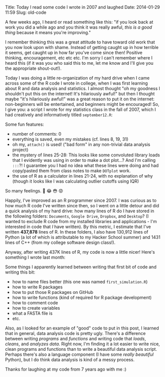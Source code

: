 Title: Today I read some code I wrote in 2007 and laughed
Date: 2014-01-29 11:59
Slug: old-code

A few weeks ago, I heard or read something like this: "if you look back at work you did a while ago and you think it was really awful, _this is a good thing_ because it means you're improving." 

I remember thinking this was a great attitude to have toward old work that you now look upon with shame. Instead of getting caught up in how terrible it seems, get caught up in how far you've come since then! Positive thinking, encouragement, etc etc etc. I'm sorry I can't remember where I heard this (if it was you who said this to me, let me know and I'll give you the appropriate shout-out!).

Today I was doing a little re-organization of my hard drive when I came across some of the R code I wrote in college, when I was first learning about R and data analysis and statistics. I almost thought "oh my goodness I shouldn't put this on the internet! It's hilariously awful!" but then I thought maybe "it's hilariously awful!" was a great reason to put it on the internet: non-beginners will be entertained, and beginners might be encouraged! So, I give you: a script I wrote for my statistics class in the fall of 2007, which I had creatively and informatively titled `september12.R`:

<script src="https://gist.github.com/alyssafrazee/8702020.js"></script>

Some fun features:

- number of comments: 0
- everything is saved, even my mistakes (cf. lines 8, 19, 31)
- oh my, `attach()` is used! ("bad form" in any non-trivial data analysis project)
- the mystery of lines 25-28: This looks like some convoluted library loads that I evidently was using in order to make a dot plot...? And I'm calling `:::`?! I guarantee you I had no idea what these lines were doing and had copy/pasted them from class notes to make `DOTplot` work.
- the use of R as a calculator in lines 21-24, with no explanation of why (though it looks like I was calculating outlier cutoffs using IQR)

So many feelings. :grimacing: :joy: :flushed: :worried:

Happily, I've improved as an R programmer since 2007. I was curious as to how much R code I've written since then, so I went on a little detour and did a quick analysis of my hard drive: how many lines of R do I have stored in the following folders: `Documents`, `Google Drive`, `Dropbox`, and `Desktop`? (I wanted to exclude R code from my installed libraries and applications - I'm interested in code that _I_ have written). By this metric, I estimate that I've written **437,878** lines of R. In these folders, I also have 130,912 lines of Python (a lot of which is attributable to my Hacker School summer) and 1431 lines of C++ (from my college software design class!). 

Anyway, after writing 437K lines of R, my code is now a little nicer! Here's something I wrote last month:

<script src="https://gist.github.com/alyssafrazee/8702510.js"></script>

Some things I apparently learned between writing that first bit of code and writing this bit:

- how to name files better (this one was named `first_simulation.R`)
- how to write R packages
- how to put those R packages on GitHub
- how to write functions (kind of required for R package development)
- how to comment code
- how to create variables
- what a FASTA file is
- etc.

Also, as I looked for an example of "good" code to put in this post, I learned that in general, data analysis code is pretty ugly. There's a difference between writing _programs_ and _functions_ and writing code that _loads_, _cleans_, and _analyzes data_. Right now, I'm finding it a lot easier to write nice, clean programs and functions than to write a beautiful data analysis script. Perhaps there's also a language component (I have some _really beautiful_ Python), but I do think data analysis is kind of a messy process. 

Thanks for laughing at my code from 7 years ago with me :) 

